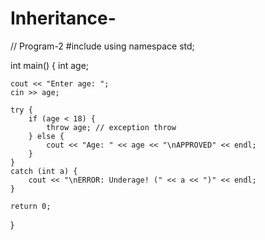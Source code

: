 # Inheritance-
// Program-2
#include <iostream>
using namespace std;

int main() {
    int age;

    cout << "Enter age: ";
    cin >> age;

    try {
        if (age < 18) {
            throw age; // exception throw
        } else {
            cout << "Age: " << age << "\nAPPROVED" << endl;
        }
    }
    catch (int a) {
        cout << "\nERROR: Underage! (" << a << ")" << endl;
    }

    return 0;
}
